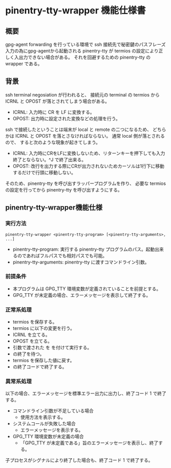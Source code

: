 # pinentry-tty-wrapper 機能仕様書

## 概要

gpg-agent forwarding を行っている環境で ssh 接続先で秘密鍵のパスフレーズ入力の為にgpg-agentから起動される pinentry-tty が termios の設定により正しく入出力できない場合がある。
それを回避するための pinentry-tty の wrapper である。

## 背景
ssh terminal negosiation が行われると、
接続元の terminal の termios から ICRNL と OPOST が落とされてしまう場合がある。

- ICRNL: 入力時に CR を LF に変換する。
- OPOST: 出力時に設定された変換などの処理を行う。

ssh で接続したということは端末が local と remote の二つになるため、
どちらかは ICRNL と OPOST を落とさなければならない。
通常 local 側が落とされるので、
すると次のような現象が起きてしまう。

- ICRNL: 入力時にCRをLFに変換しないため、リターンキーを押下しても入力終了とならない。^J で終了出来る。
- OPOST: 改行を出力する際にCRが出力されないためカーソルは1行下に移動するだけで行頭に移動しない。

そのため、pinentry-tty を呼び出すラッパープログラムを作り、
必要な termios の設定を行ってから pinentry-tty を呼び出すようにする。

## pinentry-tty-wrapper機能仕様

### 実行方法

```
pinentry-tty-wrapper <pinentry-tty-program> [<pinentry-tty-arguments>, ...]
```
- pinentry-tty-program: 実行する pinentry-tty プログラムのパス。起動出来るのであればフルパスでも相対パスでも可能。
- pinentry-tty-arguments: pinentry-tty に渡すコマンドライン引数。

### 前提条件

- 本プログラムは GPG_TTY 環境変数が定義されていることを前提とする。
- GPG_TTY が未定義の場合、エラーメッセージを表示して終了する。

### 正常系処理

- termios を保存する。
- termios に以下の変更を行う。
 - ICRNL を立てる。
 - OPOST を立てる。
- 引数で渡された <pinentry-tty-program> を <pinentry-tty-arguments> を付けて実行する。
- <pinentry-tty-program> の終了を待つ。
- termios を保存した値に戻す。
- <pinentry-tty-program> の終了コードで終了する。

### 異常系処理

以下の場合、エラーメッセージを標準エラー出力に出力し、終了コード 1 で終了する。

- コマンドライン引数が不足している場合
  - 使用方法を表示する。
- システムコールが失敗した場合
  - エラーメッセージを表示する。
- GPG_TTY 環境変数が未定義の場合
  - 「GPG_TTY が未定義である」旨のエラーメッセージを表示し、終了する。

子プロセスがシグナルにより終了した場合も、終了コード 1 で終了する。